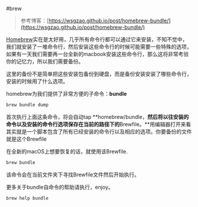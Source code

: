 #brew 

> 参考博客：[https://wsgzao.github.io/post/homebrew-bundle/](https://wsgzao.github.io/post/homebrew-bundle/)

[Homebrew](https://brew.sh)实在是太好用，几乎所有命令行都可以通过它来安装，不知不觉中，我们就安装了一堆命令行，然后安装这些命令行的时候可能需要一些特殊的选项，如果有一天我们需要再一台全新的macbook安装这些命令行，那么这将非常考验你的记忆力，所以我们需要备份。

这里的备份不是简单把这些安装包备份到硬盘，而是备份安装安装了哪些命令行，安装的时候用了什么选项。

  

homebrew为我们提供了非常方便的子命令：**bundle**

  

```bash
brew bundle dump
```

首次执行上面这条命令，将会自动tap **homebrew/bundle，**然后将以往安装的命令以及安装的命令行选项保存在当前的路径下的**Brewfile。**用编辑器打开来看其实就是一个脚本包含了所有已经安装的命令行以及相应的选项。你要备份的文件就是这个Brewfile

  

在全新的macOS上想要恢复的话，就使用该Brewfile.

```bash
brew bundle
```

该命令会在当前文件夹下寻找Brewfile文件然后开始执行。

  

更多关于bundle自命令的帮助请执行，enjoy。

```text
brew help bundle
```

